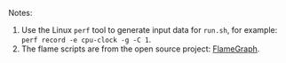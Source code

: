 Notes:
1. Use the Linux `perf` tool to generate input data for `run.sh`, for example: `perf record -e cpu-clock -g -C 1`.
2. The flame scripts are from the open source project: [FlameGraph](https://github.com/brendangregg/FlameGraph).


